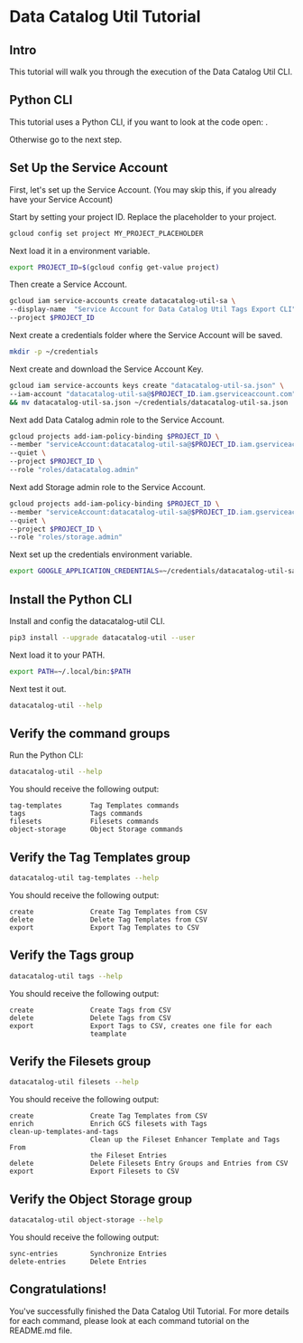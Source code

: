<!---
Note: This tutorial is meant for Google Cloud Shell, and can be opened by going to
http://gstatic.com/cloudssh/images/open-btn.svg)](https://console.cloud.google.com/cloudshell/open?git_repo=https://github.com/mesmacosta/datacatalog-util&tutorial=tutorials/TUTORIAL.md)--->
# Data Catalog Util Tutorial

<!-- TODO: analytics id? -->
<walkthrough-author name="mesmacosta@gmail.com" tutorialName="Data Catalog Util Tutorial" repositoryUrl="https://github.com/mesmacosta/datacatalog-util"></walkthrough-author>

## Intro

This tutorial will walk you through the execution of the Data Catalog Util CLI.

## Python CLI

This tutorial uses a Python CLI, if you want to look at the code open:
<walkthrough-editor-open-file filePath="cloudshell_open/datacatalog-util/src/datacatalog_util/datacatalog_util_cli.py"
                              text="datacatalog_util_cli.py">
</walkthrough-editor-open-file>.

Otherwise go to the next step.

## Set Up the Service Account

First, let's set up the Service Account. (You may skip this, if you already have your Service Account)

Start by setting your project ID. Replace the placeholder to your project.
```bash
gcloud config set project MY_PROJECT_PLACEHOLDER
```

Next load it in a environment variable.
```bash
export PROJECT_ID=$(gcloud config get-value project)
```

Then create a Service Account.
```bash
gcloud iam service-accounts create datacatalog-util-sa \
--display-name  "Service Account for Data Catalog Util Tags Export CLI" \
--project $PROJECT_ID
```

Next create a credentials folder where the Service Account will be saved.
```bash
mkdir -p ~/credentials
```

Next create and download the Service Account Key.
```bash
gcloud iam service-accounts keys create "datacatalog-util-sa.json" \
--iam-account "datacatalog-util-sa@$PROJECT_ID.iam.gserviceaccount.com" \
&& mv datacatalog-util-sa.json ~/credentials/datacatalog-util-sa.json
```

Next add Data Catalog admin role to the Service Account.
```bash
gcloud projects add-iam-policy-binding $PROJECT_ID \
--member "serviceAccount:datacatalog-util-sa@$PROJECT_ID.iam.gserviceaccount.com" \
--quiet \
--project $PROJECT_ID \
--role "roles/datacatalog.admin"
```

Next add Storage admin role to the Service Account.
```bash
gcloud projects add-iam-policy-binding $PROJECT_ID \
--member "serviceAccount:datacatalog-util-sa@$PROJECT_ID.iam.gserviceaccount.com" \
--quiet \
--project $PROJECT_ID \
--role "roles/storage.admin"
```

Next set up the credentials environment variable.
```bash
export GOOGLE_APPLICATION_CREDENTIALS=~/credentials/datacatalog-util-sa.json
```

## Install the Python CLI

Install and config the datacatalog-util CLI.
```bash
pip3 install --upgrade datacatalog-util --user
```
Next load it to your PATH.
```bash
export PATH=~/.local/bin:$PATH
```

Next test it out.
```bash
datacatalog-util --help
```

## Verify the command groups

Run the Python CLI:

```bash
datacatalog-util --help
```

You should receive the following output:
```
tag-templates       Tag Templates commands
tags                Tags commands
filesets            Filesets commands
object-storage      Object Storage commands
```

## Verify the Tag Templates group

```bash
datacatalog-util tag-templates --help
```

You should receive the following output:
```
create              Create Tag Templates from CSV
delete              Delete Tag Templates from CSV
export              Export Tag Templates to CSV
```

## Verify the Tags group

```bash
datacatalog-util tags --help
```

You should receive the following output:
```
create              Create Tags from CSV
delete              Delete Tags from CSV
export              Export Tags to CSV, creates one file for each
                    teamplate
```

## Verify the Filesets group

```bash
datacatalog-util filesets --help
```

You should receive the following output:
```
create              Create Tag Templates from CSV
enrich              Enrich GCS filesets with Tags
clean-up-templates-and-tags
                    Clean up the Fileset Enhancer Template and Tags From
                    the Fileset Entries
delete              Delete Filesets Entry Groups and Entries from CSV
export              Export Filesets to CSV
```

## Verify the Object Storage group

```bash
datacatalog-util object-storage --help
```

You should receive the following output:
```
sync-entries        Synchronize Entries
delete-entries      Delete Entries
```

## Congratulations!

<walkthrough-conclusion-trophy></walkthrough-conclusion-trophy>

You've successfully finished the Data Catalog Util Tutorial. For more details for each command, please look at each command tutorial on the README.md file.
